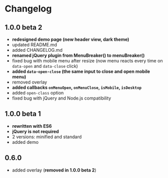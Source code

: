 # Changelog

## 1.0.0 beta 2
* **redesigned demo page (new header view, dark theme)**
* updated README.md
* added CHANGELOG.md
* **renamed jQuery plugin from MenuBreaker() to menuBreaker()**
* fixed bug with mobile menu after resize (now menu reacts every time on `data-open` and `data-close` click)
* **added `data-open-close` (the same input to close and open mobile menu)**
* removed overlay
* **added callbacks `onMenuOpen`, `onMenuClose`, `isMobile`, `isDesktop`**
* added `open-class` option
* fixed bug with jQuery and Node.js compatibility

## 1.0.0 beta 1
* **rewritten with ES6**
* **jQuery is not required**
* 2 versions: minified and standard
* added demo

## 0.6.0
* added overlay (**removed in 1.0.0 beta 2**)
